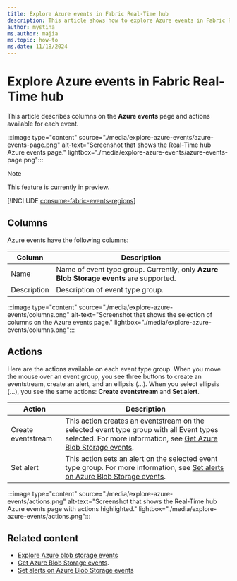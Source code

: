 ```yaml
---
title: Explore Azure events in Fabric Real-Time hub
description: This article shows how to explore Azure events in Fabric Real-Time hub. It provides details on the Azure events page in the Real-Time hub user interface.
author: mystina
ms.author: majia
ms.topic: how-to
ms.date: 11/18/2024
---
```


# Explore Azure events in Fabric Real-Time hub


This article describes columns on the **Azure events** page and actions available for each event. 

:::image type="content" source="./media/explore-azure-events/azure-events-page.png" alt-text="Screenshot that shows the Real-Time hub Azure events page." lightbox="./media/explore-azure-events/azure-events-page.png":::

> [!NOTE]
> This feature is currently in preview.

[!INCLUDE [consume-fabric-events-regions](./includes/consume-fabric-events-regions.md)]

## Columns

Azure events have the following columns:

| Column | Description |
| ------ | ----------- |
| Name | Name of event type group. Currently, only **Azure Blob Storage events** are supported.|
| Description | Description of event type group. |

:::image type="content" source="./media/explore-azure-events/columns.png" alt-text="Screenshot that shows the selection of columns on the Azure events page." lightbox="./media/explore-azure-events/columns.png":::

## Actions

Here are the actions available on each event type group. When you move the mouse over an event group, you see three buttons to create an eventstream, create an alert, and an ellipsis (...). When you select ellipsis (...), you see the same actions: **Create eventstream** and **Set alert**.

| Action | Description |
| ------ | ----------- |
| Create eventstream | This action creates an eventstream on the selected event type group with all Event types selected. For more information, see [Get Azure Blob Storage events](get-azure-blob-storage-events.md). |
| Set alert | This action sets an alert on the selected event type group. For more information, see [Set alerts on Azure Blob Storage events](set-alerts-azure-blob-storage-events.md). |

:::image type="content" source="./media/explore-azure-events/actions.png" alt-text="Screenshot that shows the Real-Time hub Azure events page with actions highlighted." lightbox="./media/explore-azure-events/actions.png":::

## Related content
- [Explore Azure blob storage events](explore-azure-blob-storage-events.md)
- [Get Azure Blob Storage events](get-azure-blob-storage-events.md).
- [Set alerts on Azure Blob Storage events](set-alerts-azure-blob-storage-events.md)
